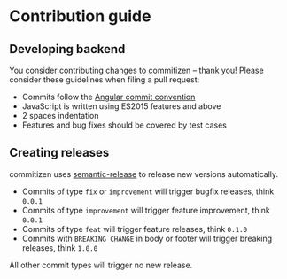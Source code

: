 # Contribution guide

## Developing  backend

You consider contributing changes to commitizen – thank you!
Please consider these guidelines when filing a pull request:

*  Commits follow the [Angular commit convention](https://github.com/angular/angular.js/blob/master/DEVELOPERS.md#-git-commit-guidelines)
*  JavaScript is written using ES2015 features and above
*  2 spaces indentation
*  Features and bug fixes should be covered by test cases

## Creating releases

commitizen uses [semantic-release](https://github.com/semantic-release/semantic-release)
to release new versions automatically.

*  Commits of type `fix` or `improvement` will trigger bugfix releases, think `0.0.1`
*  Commits of type `improvement` will trigger feature improvement, think `0.0.1`
*  Commits of type `feat` will trigger feature releases, think `0.1.0`
*  Commits with `BREAKING CHANGE` in body or footer will trigger breaking releases, think `1.0.0`

All other commit types will trigger no new release.
